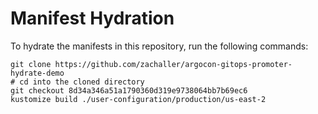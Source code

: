 # Manifest Hydration

To hydrate the manifests in this repository, run the following commands:

```shell
git clone https://github.com/zachaller/argocon-gitops-promoter-hydrate-demo
# cd into the cloned directory
git checkout 8d34a346a51a1790360d319e9738064bb7b69ec6
kustomize build ./user-configuration/production/us-east-2
```
